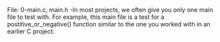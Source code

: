 File: 0-main.c, main.h -In most projects, we often give you only one main file to test with. For example, this main file is a test for a postitive_or_negative() function similar to the one you worked with in an earlier C project:

